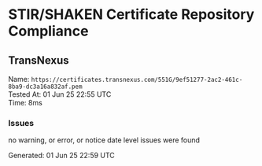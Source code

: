 # STIR/SHAKEN Certificate Repository Compliance

## TransNexus

Name: `https://certificates.transnexus.com/551G/9ef51277-2ac2-461c-8ba9-dc3a16a832af.pem`\
Tested At: 01 Jun 25 22:55 UTC\
Time: 8ms

### Issues

no warning, or error, or notice date level issues were found

Generated: 01 Jun 25 22:59 UTC